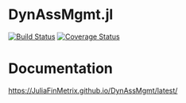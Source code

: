 # DynAssMgmt.jl

[![Build Status](https://travis-ci.org/JuliaFinMetriX/DynAssMgmt.jl.svg?branch=master)](https://travis-ci.org/JuliaFinMetriX/DynAssMgmt.jl)
[![Coverage Status](https://coveralls.io/repos/github/JuliaFinMetriX/DynAssMgmt.jl/badge.svg?branch=master)](https://coveralls.io/github/JuliaFinMetriX/DynAssMgmt.jl?branch=master)

# Documentation

https://JuliaFinMetrix.github.io/DynAssMgmt/latest/
